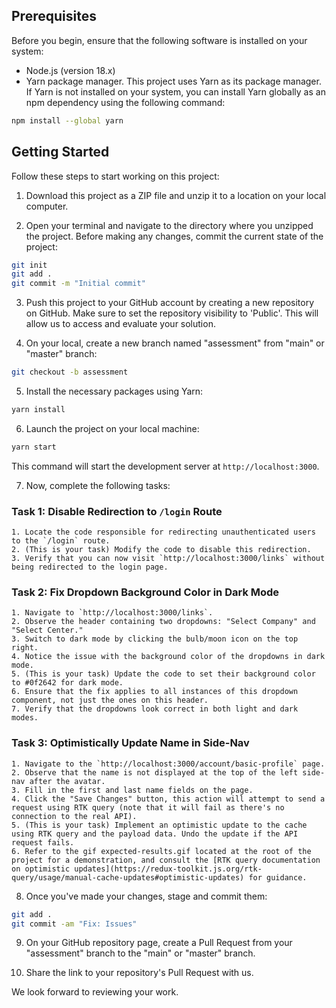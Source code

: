 ## Prerequisites

Before you begin, ensure that the following software is installed on your system:

- Node.js (version 18.x)
- Yarn package manager. This project uses Yarn as its package manager. If Yarn is not installed on your system, you can install Yarn globally as an npm dependency using the following command:

```bash
npm install --global yarn
```

## Getting Started

Follow these steps to start working on this project:

1. Download this project as a ZIP file and unzip it to a location on your local computer.

2. Open your terminal and navigate to the directory where you unzipped the project. Before making any changes, commit the current state of the project:

```bash
git init
git add .
git commit -m "Initial commit"
```

3. Push this project to your GitHub account by creating a new repository on GitHub. Make sure to set the repository visibility to 'Public'. This will allow us to access and evaluate your solution.

4. On your local, create a new branch named "assessment" from "main" or "master" branch:

```bash
git checkout -b assessment
```

5. Install the necessary packages using Yarn:

```bash
yarn install
```

6. Launch the project on your local machine:

```bash
yarn start
```

This command will start the development server at `http://localhost:3000`.

7. Now, complete the following tasks:

### Task 1: Disable Redirection to `/login` Route

    1. Locate the code responsible for redirecting unauthenticated users to the `/login` route.
    2. (This is your task) Modify the code to disable this redirection.
    3. Verify that you can now visit `http://localhost:3000/links` without being redirected to the login page.

### Task 2: Fix Dropdown Background Color in Dark Mode

    1. Navigate to `http://localhost:3000/links`.
    2. Observe the header containing two dropdowns: "Select Company" and "Select Center."
    3. Switch to dark mode by clicking the bulb/moon icon on the top right.
    4. Notice the issue with the background color of the dropdowns in dark mode.
    5. (This is your task) Update the code to set their background color to #0f2642 for dark mode.
    6. Ensure that the fix applies to all instances of this dropdown component, not just the ones on this header.
    7. Verify that the dropdowns look correct in both light and dark modes.

### Task 3: Optimistically Update Name in Side-Nav

    1. Navigate to the `http://localhost:3000/account/basic-profile` page.
    2. Observe that the name is not displayed at the top of the left side-nav after the avatar.
    3. Fill in the first and last name fields on the page.
    4. Click the "Save Changes" button, this action will attempt to send a request using RTK query (note that it will fail as there's no connection to the real API).
    5. (This is your task) Implement an optimistic update to the cache using RTK query and the payload data. Undo the update if the API request fails.
    6. Refer to the gif expected-results.gif located at the root of the project for a demonstration, and consult the [RTK query documentation on optimistic updates](https://redux-toolkit.js.org/rtk-query/usage/manual-cache-updates#optimistic-updates) for guidance.

8. Once you've made your changes, stage and commit them:

```bash
git add .
git commit -am "Fix: Issues"
```

9. On your GitHub repository page, create a Pull Request from your "assessment" branch to the "main" or "master" branch.

10. Share the link to your repository's Pull Request with us.

We look forward to reviewing your work.

